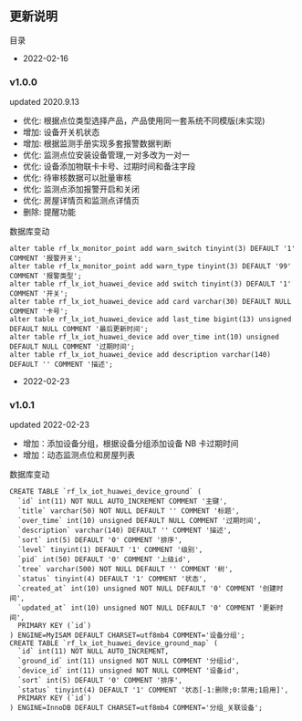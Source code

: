 <!--
 * @Author: Xjie<374048808@qq.com>
 * @Date: 2022-02-16 09:37:53
 * @LastEditors: Xjie<374048808@qq.com>
 * @LastEditTime: 2022-02-23 15:59:35
 * @Description:
-->

## 更新说明

目录

- 2022-02-16

### v1.0.0

updated 2020.9.13

- 优化: 根据点位类型选择产品，产品使用同一套系统不同模版(未实现)
- 增加: 设备开关机状态
- 增加: 根据监测手册实现多套报警数据判断
- 优化: 监测点位安装设备管理,一对多改为一对一
- 优化: 设备添加物联卡卡号、过期时间和备注字段
- 优化: 待审核数据可以批量审核
- 优化: 监测点添加报警开启和关闭
- 优化: 房屋详情页和监测点详情页
- 删除: 提醒功能

数据库变动

```
alter table rf_lx_monitor_point add warn_switch tinyint(3) DEFAULT '1' COMMENT '报警开关';
alter table rf_lx_monitor_point add warn_type tinyint(3) DEFAULT '99' COMMENT '报警类型';
alter table rf_lx_iot_huawei_device add switch tinyint(3) DEFAULT '1' COMMENT '开关';
alter table rf_lx_iot_huawei_device add card varchar(30) DEFAULT NULL COMMENT '卡号';
alter table rf_lx_iot_huawei_device add last_time bigint(13) unsigned DEFAULT NULL COMMENT '最后更新时间';
alter table rf_lx_iot_huawei_device add over_time int(10) unsigned DEFAULT NULL COMMENT '过期时间';
alter table rf_lx_iot_huawei_device add description varchar(140) DEFAULT '' COMMENT '描述';
```

- 2022-02-23

### v1.0.1

updated 2022-02-23

- 增加：添加设备分组，根据设备分组添加设备 NB 卡过期时间
- 增加：动态监测点位和房屋列表

数据库变动

```
CREATE TABLE `rf_lx_iot_huawei_device_ground` (
  `id` int(11) NOT NULL AUTO_INCREMENT COMMENT '主键',
  `title` varchar(50) NOT NULL DEFAULT '' COMMENT '标题',
  `over_time` int(10) unsigned DEFAULT NULL COMMENT '过期时间',
  `description` varchar(140) DEFAULT '' COMMENT '描述',
  `sort` int(5) DEFAULT '0' COMMENT '排序',
  `level` tinyint(1) DEFAULT '1' COMMENT '级别',
  `pid` int(50) DEFAULT '0' COMMENT '上级id',
  `tree` varchar(500) NOT NULL DEFAULT '' COMMENT '树',
  `status` tinyint(4) DEFAULT '1' COMMENT '状态',
  `created_at` int(10) unsigned NOT NULL DEFAULT '0' COMMENT '创建时间',
  `updated_at` int(10) unsigned NOT NULL DEFAULT '0' COMMENT '更新时间',
  PRIMARY KEY (`id`)
) ENGINE=MyISAM DEFAULT CHARSET=utf8mb4 COMMENT='设备分组';
CREATE TABLE `rf_lx_iot_huawei_device_ground_map` (
  `id` int(11) NOT NULL AUTO_INCREMENT,
  `ground_id` int(11) unsigned NOT NULL COMMENT '分组id',
  `device_id` int(11) unsigned NOT NULL COMMENT '设备id',
  `sort` int(5) DEFAULT '0' COMMENT '排序',
  `status` tinyint(4) DEFAULT '1' COMMENT '状态[-1:删除;0:禁用;1启用]',
  PRIMARY KEY (`id`)
) ENGINE=InnoDB DEFAULT CHARSET=utf8mb4 COMMENT='分组_关联设备';

```

